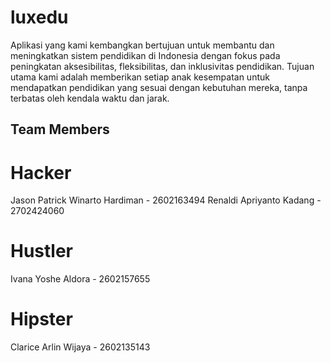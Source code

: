 # luxedu

Aplikasi yang kami kembangkan bertujuan untuk membantu dan meningkatkan sistem pendidikan di Indonesia dengan fokus pada peningkatan aksesibilitas, fleksibilitas, dan inklusivitas pendidikan. Tujuan utama kami adalah memberikan setiap anak kesempatan untuk mendapatkan pendidikan yang sesuai dengan kebutuhan mereka, tanpa terbatas oleh kendala waktu dan jarak.

## Team Members

# Hacker
Jason Patrick Winarto Hardiman - 2602163494
Renaldi Apriyanto Kadang - 2702424060

# Hustler
Ivana Yoshe Aldora - 2602157655

# Hipster
Clarice Arlin Wijaya - 2602135143
